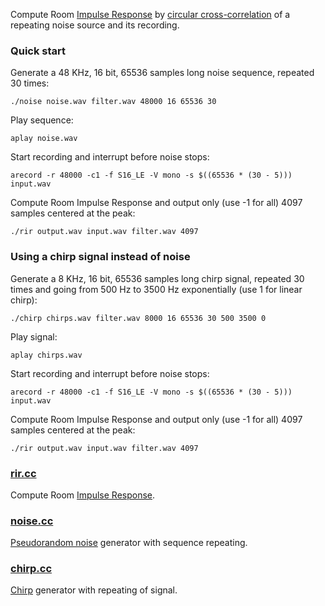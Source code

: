 
Compute Room [Impulse Response](https://en.wikipedia.org/wiki/Impulse_response) by [circular cross-correlation](https://en.wikipedia.org/wiki/Discrete_Fourier_transform#Circular_convolution_theorem_and_cross-correlation_theorem) of a repeating noise source and its recording.

### Quick start

Generate a 48 KHz, 16 bit, 65536 samples long noise sequence, repeated 30 times:

```
./noise noise.wav filter.wav 48000 16 65536 30
```

Play sequence:

```
aplay noise.wav
```

Start recording and interrupt before noise stops:

```
arecord -r 48000 -c1 -f S16_LE -V mono -s $((65536 * (30 - 5))) input.wav
```

Compute Room Impulse Response and output only (use -1 for all) 4097 samples centered at the peak:

```
./rir output.wav input.wav filter.wav 4097
```

### Using a chirp signal instead of noise

Generate a 8 KHz, 16 bit, 65536 samples long chirp signal, repeated 30 times and going from 500 Hz to 3500 Hz exponentially (use 1 for linear chirp):

```
./chirp chirps.wav filter.wav 8000 16 65536 30 500 3500 0
```

Play signal:

```
aplay chirps.wav
```

Start recording and interrupt before noise stops:

```
arecord -r 48000 -c1 -f S16_LE -V mono -s $((65536 * (30 - 5))) input.wav
```

Compute Room Impulse Response and output only (use -1 for all) 4097 samples centered at the peak:

```
./rir output.wav input.wav filter.wav 4097
```

### [rir.cc](rir.cc)

Compute Room [Impulse Response](https://en.wikipedia.org/wiki/Impulse_response).

### [noise.cc](noise.cc)

[Pseudorandom noise](https://en.wikipedia.org/wiki/Pseudorandom_noise) generator with sequence repeating.

### [chirp.cc](chirp.cc)

[Chirp](https://en.wikipedia.org/wiki/Chirp) generator with repeating of signal.

